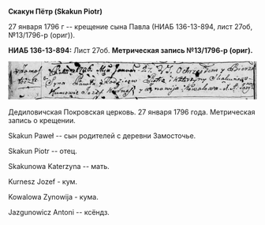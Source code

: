 **Скакун Пётр (Skakun Piotr)**

27 января 1796 г -- крещение сына Павла (НИАБ 136-13-894, лист 27об,
№13/1796-р (ориг)).

**НИАБ 136-13-894:** Лист 27об. **Метрическая запись №13/1796-р
(ориг).**

![](./media/4018fc4f5fedb4de87d97c8dcf4e9bd3f8536312.png)

Дедиловичская Покровская церковь. 27 января 1796 года. Метрическая
запись о крещении.

Skakun Paweł -- сын родителей с деревни Замосточье.

Skakun Piotr -- отец.

Skakunowa Katerzyna -- мать.

Kurnesz Jozef - кум.

Kowalowa Zynowija - кума.

Jazgunowicz Antoni -- ксёндз.
